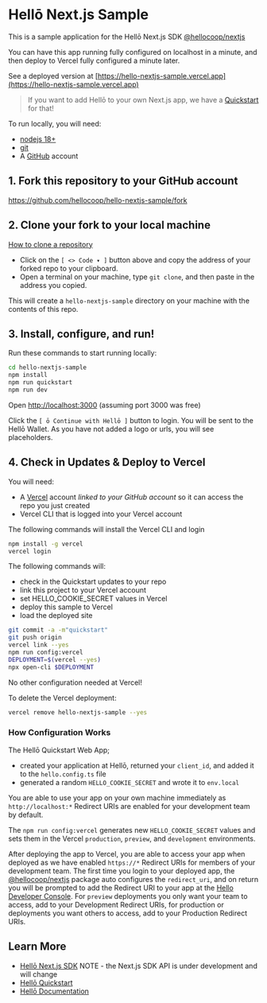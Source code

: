 # Hellō Next.js Sample

This is a sample application for the Hellō Next.js SDK [@hellocoop/nextjs](https://www.npmjs.com/package/@hellocoop/nextjs)

You can have this app running fully configured on localhost in a minute, and then deploy to Vercel fully configured a minute later.

See a deployed version  at [https://hello-nextjs-sample.vercel.app](https://hello-nextjs-sample.vercel.app) 

> If you want to add Hellō to your own Next.js app, we have a [Quickstart](https://www.hello.dev/docs/quickstarts/nextjs/) for that!

To run locally, you will need:

- [nodejs 18+](https://nodejs.org/en/download)
- [git](https://github.com/git-guides/install-git)
- A [GitHub](https://github.com) account

## 1\. Fork this repository to your GitHub account

<https://github.com/hellocoop/hello-nextjs-sample/fork>

## 2\. Clone your fork to your local machine
[How to clone a repository](https://docs.github.com/en/repositories/creating-and-managing-repositories/cloning-a-repository)

- Click on the `[ <> Code ▾ ]` button above and copy the address of your forked repo to your clipboard.
- Open a terminal on your machine, type `git clone`, and then paste in the address you copied. 

This will create a `hello-nextjs-sample` directory on your machine with the contents of this repo.

## 3\. Install, configure, and run!

Run these commands to start running locally:

```sh
cd hello-nextjs-sample
npm install
npm run quickstart
npm run dev
```

Open <http://localhost:3000> (assuming port 3000 was free)

Click the `[ ō Continue with Hellō ]` button to login. You will be sent to the Hellō Wallet. As you have not added a logo or urls, you will see placeholders.

## 4\. Check in Updates & Deploy to Vercel

You will need:

- A [Vercel](https://vercel.com) account *linked to your GitHub account* so it can access the repo you just created
- Vercel CLI that is logged into your Vercel account 

The following commands will install the Vercel CLI and login

```sh
npm install -g vercel
vercel login
```

The following commands will:
- check in the Quickstart updates to your repo
- link this project to your Vercel account
- set HELLO_COOKIE_SECRET values in Vercel
- deploy this sample to Vercel
- load the deployed site

```sh
git commit -a -m"quickstart"
git push origin
vercel link --yes
npm run config:vercel
DEPLOYMENT=$(vercel --yes)
npx open-cli $DEPLOYMENT
```

No other configuration needed at Vercel!

To delete the Vercel deployment:
```sh
vercel remove hello-nextjs-sample --yes
```

### How Configuration Works
The Hellō Quickstart Web App;
- created your application at Hellō, returned your `client_id`, and added it to the `hello.config.ts` file
- generated a random `HELLO_COOKIE_SECRET` and wrote it to `env.local`

You are able to use your app on your own machine immediately as `http://localhost:*` Redirect URIs are enabled for your development team by default.

The `npm run config:vercel` generates new `HELLO_COOKIE_SECRET` values and sets them in the Vercel `production`, `preview`, and `development` environments. 

After deploying the app to Vercel, you are able to access your app when deployed as we have enabled `https://*` Redirect URIs for members of your development team. The first time you login to your deployed app, the [@hellocoop/nextjs](https://www.npmjs.com/package/@hellocoop/nextjs) package auto configures the `redirect_uri`, and on return you will be prompted to add the Redirect URI to your app at the [Hello Developer Console](https://console.hello.coop/). For `preview` deployments you only want your team to access, add to your Development Redirect URIs, for production or deployments you want others to access, add to your Production Redirect URIs.

## Learn More

- [Hellō Next.js SDK](https://www.npmjs.com/package/@hellocoop/nextjs) NOTE - the Next.js SDK API is under development and will change
- [Hellō Quickstart](https://www.npmjs.com/package/@hellocoop/quickstart)
- [Hellō Documentation](https://www.hello.dev/documentation)
